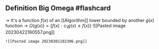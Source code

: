            
## Definition Big Omega #flashcard 

-> It's a function $f(x)$ of an [[Algorithm]] lower bounded by another $g(x)$ function
-> $\Omega(g(x)) = \{ f(x) : c_{1}g(x) \leq f(x)\}$
![[Pasted image 20230422160557.png]]
<!--ID: 1680112789675-->


	![[Pasted image 20230301102306.png]]

